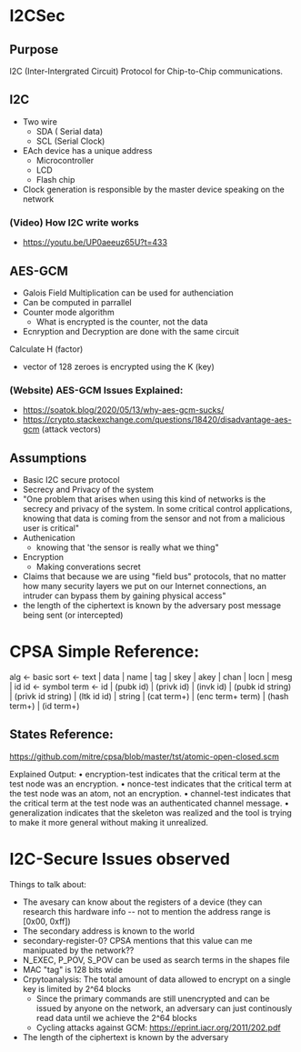 # I2CSec

## Purpose
I2C (Inter-Intergrated Circuit) Protocol for Chip-to-Chip communications. 

## I2C 
- Two wire
    - SDA ( Serial data)
    - SCL (Serial Clock)
- EAch device has a unique address
    - Microcontroller
    - LCD
    - Flash chip
- Clock generation is responsible by the master device speaking on the network

### (Video) How I2C write works
- https://youtu.be/UP0aeeuz65U?t=433

## AES-GCM
- Galois Field Multiplication can be used for authenciation
- Can be computed in parrallel
- Counter mode algorithm
    - What is encrypted is the counter, not the data
- Ecnryption and Decryption are done with the same circuit

Calculate H (factor)
- vector of 128 zeroes is encrypted using the K (key)

### (Website) AES-GCM Issues Explained:
- https://soatok.blog/2020/05/13/why-aes-gcm-sucks/
- https://crypto.stackexchange.com/questions/18420/disadvantage-aes-gcm (attack vectors)

## Assumptions
- Basic I2C secure protocol
- Secrecy and Privacy of the system
- "One problem that arises when using this kind of networks is the secrecy and privacy of the system. In some critical control applications, knowing that data is coming from the sensor and not from a malicious user is critical" 
- Authenication
    - knowing that 'the sensor is really what we thing" 
- Encryption
    - Making converations secret 
- Claims that because we are using "field bus" protocols, that no matter how many security layers  we put on our Internet connections, an intruder can bypass them by gaining physical access"
- the length of the ciphertext is known by the adversary post message being sent (or intercepted)


# CPSA Simple Reference:
alg ← basic
sort ← text | data | name | tag | skey | akey
| chan | locn | mesg | id
id ← symbol
term ← id | (pubk id) | (privk id) | (invk id)
| (pubk id string) | (privk id string)
| (ltk id id) | string | (cat term+)
| (enc term+ term) | (hash term+)
| (id term+)


## States Reference:
https://github.com/mitre/cpsa/blob/master/tst/atomic-open-closed.scm

Explained Output:
    • encryption-test indicates that the critical term at the test node was an encryption.
    • nonce-test indicates that the critical term at the test node was an atom, not an
    encryption.
    • channel-test indicates that the critical term at the test node was an authenticated
    channel message.
    • generalization indicates that the skeleton was realized and the tool is trying to
    make it more general without making it unrealized.


# I2C-Secure Issues observed
Things to talk about:
- The avesary can know about the registers of a device (they can research this hardware info -- not to mention the address range is [0x00, 0xff])
- The secondary address is known to the world
- secondary-register-0? CPSA mentions that this value can me manipuated by the network??
- N_EXEC, P_POV, S_POV can be used as search terms in the shapes file
- MAC "tag" is 128 bits wide
- Crpytoanalysis: The total amount of data allowed to encrypt on a single key is limited by 2^64 blocks
    - Since the primary commands are still unencrypted and can be issued by anyone on the network, an adversary can just continously read data until we achieve the 2^64 blocks
    - Cycling attacks against GCM: https://eprint.iacr.org/2011/202.pdf
- The length of the ciphertext is known by the adversary 